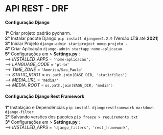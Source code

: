 # API REST - DRF
#### Configuração Django

**1°** Criar projeto padrão pycharm. <br>
**2°** Instalar pacote Django `pip install django==2.2.9` (Versão **LTS** até **2021**)<br>
**3°** Iniciar Projeto `django-admin startproject nome-projeto .` <br>
**4°** Criar Aplicação `django-admin startapp nome-aplicacao`<br>
**5°** Configurações em > **Settings.py** : <br>
--> _INSTALLED_APPS_ = `'nome-aplicacao',` <br>
--> _LANGUAGE_CODE_ = `'pt-br'`<br>
--> _TIME_ZONE_ = `'America/Sao_Paulo'`<br>
--> _STATIC_ROOT_ = `os.path.join(BASE_DIR, 'staticfiles')`<br>
--> _MEDIA_URL_ = `'media/'`<br>
--> _MEDIA_ROOT_ = `os.path.join(BASE_DIR, 'media')`<br>

#### Configuração Django Rest Framework

**1°** Instalação e Dependências `pip install djangorestframework markdown django-filter`<br>
**2°** Salvando versões dos pacotes `pip freeze > requirements.txt`<br>
**3°** Configurações em > **Settings.py** : <br>
--> _INSTALLED_APPS_ = `'django_filters', 'rest_framework',` <br>


    
